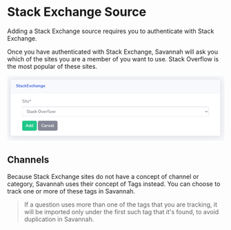 # Stack Exchange Source

Adding a Stack Exchange source requires you to authenticate with Stack Exchange. 

Once you have authenticated with Stack Exchange, Savannah will ask you which of the sites you are a member of you want to use. Stack Overflow is the most popular of these sites.

![Stack Exchange site options](/images/sources/AddStackExchange.png)


## Channels

Because Stack Exchange sites do not have a concept of channel or category, Savannah uses their concept of Tags instead. You can choose to track one or more of these tags in Savannah. 

> If a question uses more than one of the tags that you are tracking, it will be imported only under the first such tag that it's found, to avoid duplication in Savannah.